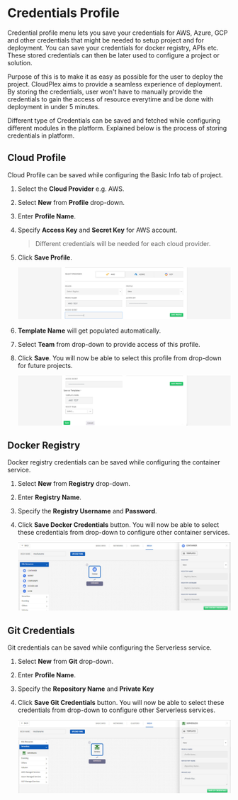 # Credentials Profile

Credential profile menu lets you save your credentials for AWS, Azure, GCP and other credentials that might be needed to setup project and for deployment. You can save your credentials for docker registry, APIs etc. These stored credentials can then be later used to configure a project or solution.

Purpose of this is to make it as easy as possible for the user to deploy the project. CloudPlex aims to provide a seamless experience of deployment. By storing the credentials, user won't have to manually provide the credentials to gain the access of resource everytime and be done with deployment in under 5 minutes. 

Different type of Credentials can be saved and fetched while configuring different modules in the platform. Explained below is the process of storing credentials in platform. 

## Cloud Profile

Cloud Profile can be saved while configuring the Basic Info tab of project. 

1. Select the **Cloud Provider** e.g. AWS.

2. Select **New** from **Profile** drop-down.

3. Enter **Profile Name**.

4. Specify **Access Key** and **Secret Key** for AWS account.

   > Different credentials will be needed for each cloud provider.

5. Click **Save Profile**.

   ![1](imgs/1.jpg)

6. **Template Name** will get populated automatically. 

7. Select **Team** from drop-down to provide access of this profile.

8. Click **Save**. You will now be able to select this profile from drop-down for future projects. 

   ![2](imgs/2.jpg)

## Docker Registry

Docker registry credentials can be saved while configuring the container service. 

1. Select **New** from **Registry** drop-down.

2. Enter **Registry Name**.

3. Specify the **Registry Username** and **Password**. 

4. Click **Save Docker Credentials** button. You will now be able to select these credentials from drop-down to configure other container services.

   ![3](imgs/3.jpg)

## Git Credentials

Git credentials can be saved while configuring the Serverless service. 

1. Select **New** from **Git** drop-down.

2. Enter **Profile Name**.

3. Specify the **Repository Name** and **Private Key**

4. Click **Save Git Credentials** button. You will now be able to select these credentials from drop-down to configure other Serverless services.

   ![4](imgs/4.jpg)